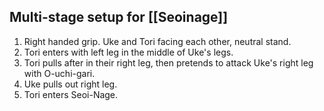 ## Multi-stage setup for [[Seoinage]]

1. Right handed grip. Uke and Tori facing each other, neutral stand.
2. Tori enters with left leg in the middle of Uke's legs.
3. Tori pulls after in their right leg, then pretends to attack Uke's right leg with O-uchi-gari.
4. Uke pulls out right leg.
5. Tori enters Seoi-Nage. 